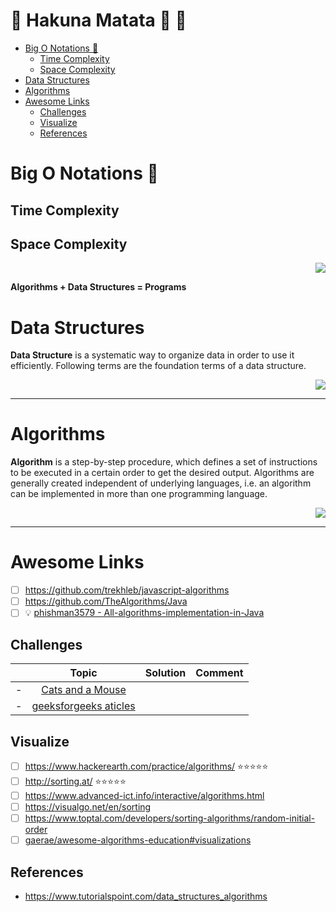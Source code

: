 <!-- #   Table Of Contents-  -->

# :loudspeaker: Hakuna Matata :high_brightness: :tada: <!-- omit in toc -->

- [Big O Notations :construction:](#big-o-notations-construction)
  - [Time Complexity](#time-complexity)
  - [Space Complexity](#space-complexity)
- [Data Structures](#data-structures)
- [Algorithms](#algorithms)
- [Awesome Links](#awesome-links)
  - [Challenges](#challenges)
  - [Visualize](#visualize)
  - [References](#references)

<!-- # Algorithms and Data Structures -->

# Big O Notations :construction:

## Time Complexity

## Space Complexity

<div align="right">

<a href="./Big-O-notation.md" alt="./Big-O-notation.md"><img src="https://img.shields.io/badge/Big O notation-...-green?style=for-the-badge&logo=markdown"/></a>

</div>

**Algorithms + Data Structures = Programs**

# Data Structures

**Data Structure** is a systematic way to organize data in order to use it efficiently. Following terms are the foundation terms of a data structure.

<div align="right">

<a href="./DataStructures/README.md" alt="./Big-O-notation.md"><img src="https://img.shields.io/badge/Data Structures-...-green?style=for-the-badge&logo=markdown"/></a>

</div>

---

# Algorithms

**Algorithm** is a step-by-step procedure, which defines a set of instructions to be executed in a certain order to get the desired output. Algorithms are generally created independent of underlying languages, i.e. an algorithm can be implemented in more than one programming language.

<div align="right">

<a href="Algorithms/README.md" alt="./Big-O-notation.md"><img src="https://img.shields.io/badge/Algorithms-...-green?style=for-the-badge&logo=markdown"/></a>

</div>

---

# Awesome Links

- [ ] https://github.com/trekhleb/javascript-algorithms
- [ ] https://github.com/TheAlgorithms/Java
- [ ] :bulb: [phishman3579 - All-algorithms-implementation-in-Java](https://github.com/phishman3579/java-algorithms-implementation#data-structures)

## Challenges

|       |                                                                                 Topic                                                                                 | Solution | Comment |
| :---: | :-------------------------------------------------------------------------------------------------------------------------------------------------------------------: | :------: | :-----: |
|   -   | [Cats and a Mouse ](https://www.hackerrank.com/challenges/cats-and-a-mouse/problem?utm_campaign=challenge-recommendation&utm_medium=email&utm_source=30-day-campaign) |          |         |
|   -   |                                               [geeksforgeeks aticles ](https://www.geeksforgeeks.org/category/sorting/)                                               |          |         |

## Visualize

- [ ]  https://www.hackerearth.com/practice/algorithms/ :star::star::star::star::star:
- [ ] http://sorting.at/ :star::star::star::star::star:
- [ ] https://www.advanced-ict.info/interactive/algorithms.html
- [ ] https://visualgo.net/en/sorting
- [ ] https://www.toptal.com/developers/sorting-algorithms/random-initial-order
- [ ] [gaerae/awesome-algorithms-education#visualizations](https://github.com/gaerae/awesome-algorithms-education#visualizations)

<!-- <div align="right">

<a href="../PlayGround/ResourcesFiles/ReadMeResources/Interview.md#DataStructures&Algorithms" alt=".../PlayGround/ResourcesFiles/ReadMeResources/Interview.md#DataStrutures&Algorithms"><img src="https://img.shields.io/badge/Big O notation-...-green?style=for-the-badge&logo=markdown"/></a>

</div> -->

## References

- https://www.tutorialspoint.com/data_structures_algorithms
